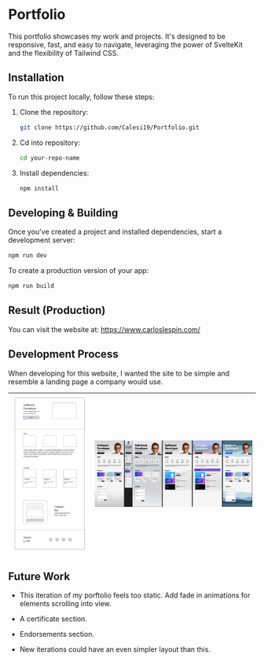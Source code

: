 # Portfolio

This portfolio showcases my work and projects. It's designed to be responsive, fast, and easy to navigate, leveraging the power of SvelteKit and the flexibility of Tailwind CSS.



## Installation

To run this project locally, follow these steps:

1. Clone the repository:
   ```bash
   git clone https://github.com/Calesi19/Portfolio.git
   ```
2. Cd into repository:
    ```bash
    cd your-repo-name
    ```
3. Install dependencies:
    ```bash
    npm install
    ```

## Developing & Building

Once you've created a project and installed dependencies, start a development server:

```bash
npm run dev
```

To create a production version of your app:

```bash
npm run build
```

## Result (Production)

You can visit the website at: https://www.carloslespin.com/




## Development Process

When developing for this website, I wanted the site to be simple and resemble a landing page a company would use.

| ![Wirefame](docs/wireframe.png)      | ![Figma Prototype](docs/figma.png)      |
| -------------- | -------------- |

## Future Work

* This iteration of my porftolio feels too static. Add fade in animations for elements scrolling into view.

* A certificate section.

* Endorsements section.

* New iterations could have an even simpler layout than this.